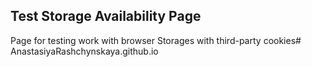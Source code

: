 ## Test Storage Availability Page
Page for testing work with browser Storages with third-party cookies# AnastasiyaRashchynskaya.github.io
